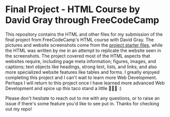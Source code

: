 # Final Project - HTML Course by David Gray through FreeCodeCamp
This repository contains the HTML and other files for my submission of the final project from FreeCodeCamp's HTML course with David Gray. The pictures and website screenshots come from the [project starter files](https://github.com/gitdagray/html_course/tree/main/10_lesson_starter), while the HTML was written by me in an attempt to replicate the website seen in the screenshots. The project covered most of the HTML aspects that websites require, including page meta information; figures, images, and captions; text objects like headings, strong text, lists, and links; and also more specialized website features like tables and forms. I greatly enjoyed completing this project and I can't wait to learn more Web Development. Perhaps I will return to this project once I have learned more advanced Web Development and spice up this taco stand a little 🌮🌮🌮 :)

Please don't hesitate to reach out to me with any questions, or to raise an issue if there's some feature you'd like to see put in. Thanks for checking out my repo!
